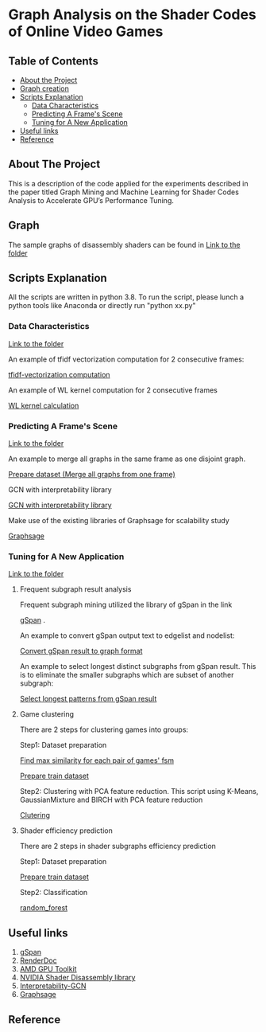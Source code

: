 # Graph Analysis on the Shader Codes of Online Video Games 
<!-- TABLE OF CONTENTS -->
## Table of Contents

* [About the Project](#about-the-project)
* [Graph creation](#Graph-creation)
* [Scripts Explanation](#Scripts-Explanation)
  * [Data Characteristics ](#Graph-Analysis)
  * [Predicting A Frame's Scene](#Single-game)
  * [Tuning for A New Application ](#Inter-game)
* [Useful links](#Useful-linkes)
* [Reference](#Reference)



<!-- ABOUT THE PROJECT -->
## About The Project
This is a description of the code applied for the experiments described in the paper titled Graph Mining and Machine Learning for Shader Codes Analysis to Accelerate GPU’s Performance Tuning.

<!-- Graph creation -->
## Graph  
The sample graphs of disassembly shaders can be found in  [Link to the folder](sample_graph/)


<!-- Scripts Explanation -->
## Scripts Explanation

All the scripts are written in python 3.8. To run the script, please lunch a python tools like Anaconda or directly run "python xx.py" 

###  Data Characteristics  
[Link to the folder](Graph_Analysis/)

An example of tfidf vectorization computation for 2 consecutive frames:

[tfidf-vectorization computation](Graph_Analysis/tfid_vector_2consecutiveFrame_FS.py)

An example of WL kernel computation for 2 consecutive frames

[WL kernel calculation](Graph_Analysis/WL_kernel_2consecutiveFrame_FS.py)


### Predicting A Frame's Scene
[Link to the folder](Single_Game/)

An example to merge all graphs in the same frame as one disjoint graph. 

[Prepare dataset (Merge all graphs from one frame)](Single_Game/merge_allgraph_into1_perframe_GTA5_cs_hs_ls.py)

GCN with interpretability library  
   
[GCN with interpretability library](https://github.com/tsKenneth/interpretable-graph-classification)

Make use of the existing libraries of Graphsage for scalability study

[Graphsage](https://github.com/diningphil/gnn-comparison)
	
### Tuning for A New Application
[Link to the folder](Inter_Game/)

1. Frequent subgraph result analysis 

   Frequent subgraph mining utilized the library of gSpan in the link 
   
   [gSpan](https://github.com/betterenvi/gSpan) . 

   An example to convert gSpan output text to edgelist and nodelist: 
    
   [Convert gSpan result to graph format](Inter_Game/convert_fsm_file_to_edgelist_hash.py)

   An example to select longest distinct subgraphs from gSpan result. This is to eliminate the smaller subgraphs which are subset of another subgraph:
    
   [Select longest patterns from gSpan result ](Inter_Game/select_distinct_subgraph_labelgame.py)

2. Game clustering 
	
   There are 2 steps for clustering games into groups:

   Step1: Dataset preparation 
    
	[Find max similarity for each pair of games' fsm](Inter_Game/WL_kernel_inter_game_fsm.py)
   
  	[Prepare train dataset](Inter_Game/prepare_dataset_clustering.py)


   Step2: Clustering with PCA feature reduction. This script using K-Means, GaussianMixture and BIRCH with PCA feature reduction
    
	[Clutering](Inter_Game/Kmeans_PCA.py)
	

3. Shader efficiency prediction

    There are 2 steps in shader subgraphs efficiency prediction 

    Step1: Dataset preparation

	[Prepare train dataset](Inter_Game/prepare_dataset_predict_efficiency_select_distinct_hw_used_in_shader.py)
	
    Step2: Classification  
    
	[random_forest](Inter_Game/random_forest_crossValidation.py)

    

<!-- Useful linkes -->
## Useful links
1. [gSpan](https://github.com/betterenvi/gSpan)
2. [RenderDoc](https://renderdoc.org/)
3. [AMD GPU Toolkit](https://gpuopen.com/introducing-radeon-developer-tool-suite/})
4. [NVIDIA Shader Disassembly library](https://developer.nvidia.com/shader-disasm)
5. [Interpretability-GCN](https://github.com/tsKenneth/interpretable-graph-classification)
6. [Graphsage](https://github.com/diningphil/gnn-comparison)



<!-- Reference -->
## Reference

